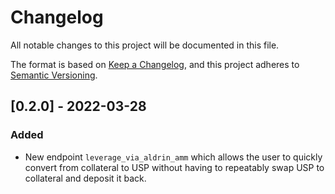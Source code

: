 # Changelog
All notable changes to this project will be documented in this file.

The format is based on [Keep a Changelog](https://keepachangelog.com/en/1.0.0/),
and this project adheres to [Semantic Versioning](https://semver.org/spec/v2.0.0.html).

## [0.2.0] - 2022-03-28

### Added
- New endpoint `leverage_via_aldrin_amm` which allows the user to quickly
    convert from collateral to USP without having to repeatably swap USP to
    collateral and deposit it back.
